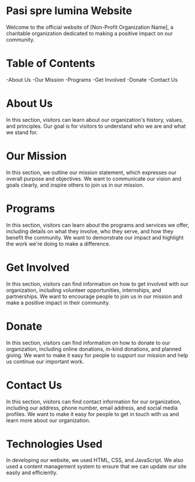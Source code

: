 # Pasi spre lumina Website
Welcome to the official website of [Non-Profit Organization Name], a charitable organization dedicated to making a positive impact on our community.

# Table of Contents
  -About Us
  -Our Mission
  -Programs
  -Get Involved
  -Donate
  -Contact Us
  
# About Us
In this section, visitors can learn about our organization's history, values, and principles. Our goal is for visitors to understand who we are and what we stand for.

# Our Mission
In this section, we outline our mission statement, which expresses our overall purpose and objectives. We want to communicate our vision and goals clearly, and inspire others to join us in our mission.

# Programs
In this section, visitors can learn about the programs and services we offer, including details on what they involve, who they serve, and how they benefit the community. We want to demonstrate our impact and highlight the work we're doing to make a difference.

# Get Involved
In this section, visitors can find information on how to get involved with our organization, including volunteer opportunities, internships, and partnerships. We want to encourage people to join us in our mission and make a positive impact in their community.

# Donate
In this section, visitors can find information on how to donate to our organization, including online donations, in-kind donations, and planned giving. We want to make it easy for people to support our mission and help us continue our important work.

# Contact Us
In this section, visitors can find contact information for our organization, including our address, phone number, email address, and social media profiles. We want to make it easy for people to get in touch with us and learn more about our organization.

# Technologies Used
In developing our website, we used HTML, CSS, and JavaScript. We also used a content management system to ensure that we can update our site easily and efficiently.

